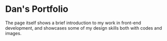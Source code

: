 # Dan's Portfolio

The page itself shows a brief introduction to my work in front-end development, and showcases some of my design skills both with codes and images.
